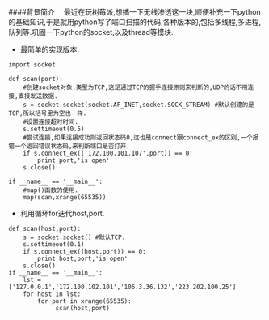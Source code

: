 ####背景简介
&emsp;最近在玩树莓派,想搞一下无线渗透这一块,顺便补充一下python的基础知识,于是就用python写了端口扫描的代码,各种版本的,包括多线程,多进程,队列等.巩固一下python的socket,以及thread等模块.

* 最简单的实现版本.

```
import socket

def scan(port):
	#创建socket对象,类型为TCP,这是通过TCP的握手连接原则来判断的,UDP的话不用连接,直接发送数据.
	s = socket.socket(socket.AF_INET,socket.SOCK_STREAM) #默认创建的是TCP,所以括号里为空也一样.
	#设置连接超时时间.
	s.settimeout(0.5)
	#尝试连接,如果连接成功则返回状态码0,这也是connect跟connect_ex的区别,一个报错一个返回错误状态码,来判断端口是否打开.
	if s.connect_ex(('172.100.101.107',port)) == 0:
		print port,'is open'
	s.close()

if __name__ == '__main__':
	#map()函数的使用.
	map(scan,xrange(65535))
```

* 利用循环for迭代host,port.

```
def scan(host,port):
	s = socket.socket() #默认TCP.
	s.settimeout(0.1)
	if s.connect_ex((host,port)) == 0:
		print host,port,'is open'
	s.close()
if __name__ == '__main__':
	lst = ['127.0.0.1','172.100.102.101','106.3.36.132','223.202.100.25']
	for host in lst:
		for port in xrange(65535):
			 scan(host,port)
```


		
